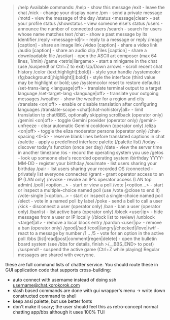  > /help
Available commands:
/help                 - show this message
/exit                 - leave the chat
/nick <name>          - change your display name
/pm <username> <message> - send a private message
/motd                - view the message of the day
/status <message|clear> - set your profile status
/showstatus <username> - view someone else's status
/users               - announce the number of connected users
/search <text>       - search for users whose name matches text
/chat <message-id>   - show a past message by its identifier
/reply <message-id|r<reply-id>> <text> - reply to a message or reply
/image <url> [caption] - share an image link
/video <url> [caption] - share a video link
/audio <url> [caption] - share an audio clip
/files <url> [caption] - share a downloadable file
/asciiart           - open the ASCII art composer (max 64 lines, 1/min)
/game <tetris|liargame> - start a minigame in the chat (use /suspend! or Ctrl+Z to exit)
Up/Down arrows           - scroll recent chat history
/color (text;highlight[;bold]) - style your handle
/systemcolor (fg;background[;highlight][;bold]) - style the interface (third value may be highlight or bold; use /systemcolor reset to restore defaults)
/set-trans-lang <language|off> - translate terminal output to a target language
/set-target-lang <language|off> - translate your outgoing messages
/weather <region> <city> - show the weather for a region and city
/translate <on|off>    - enable or disable translation after configuring languages
/translate-scope <chat|chat-nohistory|all> - limit translation to chat/BBS, optionally skipping scrollback (operator only)
/gemini <on|off>       - toggle Gemini provider (operator only)
/gemini-unfreeze      - clear automatic Gemini cooldown (operator only)
/eliza <on|off>        - toggle the eliza moderator persona (operator only)
/chat-spacing <0-5>    - reserve blank lines before translated captions in chat
/palette <name>        - apply a predefined interface palette (/palette list)
/today               - discover today's function (once per day)
/date <timezone>     - view the server time in another timezone
/os <name>           - record the operating system you use
/getos <username>    - look up someone else's recorded operating system
/birthday YYYY-MM-DD - register your birthday
/soulmate            - list users sharing your birthday
/pair                - list users sharing your recorded OS
/connected           - privately list everyone connected
/grant <ip>          - grant operator access to an IP (LAN only)
/revoke <ip>         - revoke an IP's operator access (LAN top admin)
/poll <question>|<option...> - start or view a poll
/vote <label> <question>|<option...> - start or inspect a multiple-choice named poll (use /vote @close <label> to end it)
/vote-single <label> <question>|<option...> - start or inspect a single-choice named poll
/elect <label> <choice> - vote in a named poll by label
/poke <username>      - send a bell to call a user
/kick <username>      - disconnect a user (operator only)
/ban <username>       - ban a user (operator only)
/banlist             - list active bans (operator only)
/block <user|ip>      - hide messages from a user or IP locally (/block list to review)
/unblock <target|all> - remove a local block entry
/pardon <user|ip>     - remove a ban (operator only)
/good|/sad|/cool|/angry|/checked|/love|/wtf <id> - react to a message by number
/1 .. /5             - vote for an option in the active poll
/bbs [list|read|post|comment|regen|delete] - open the bulletin board system (see /bbs for details, finish >/__BBS_END> to post)
/suspend!            - suspend the active game (Ctrl+Z while playing)
Regular messages are shared with everyone.


these are full command lists of chatter service.
You should route these in GUI application code that supports cross-building:
- auto connect with username instead of doing ssh username@chat.korokorok.com
- slash based commands are done with gui wrapper's menu -> write down constructed command to shell
- keep ansi palette, but use better fonts
- don't make it scary; the user should feel this as retro-concept normal chatting app/bbs although it uses 100% TUI
